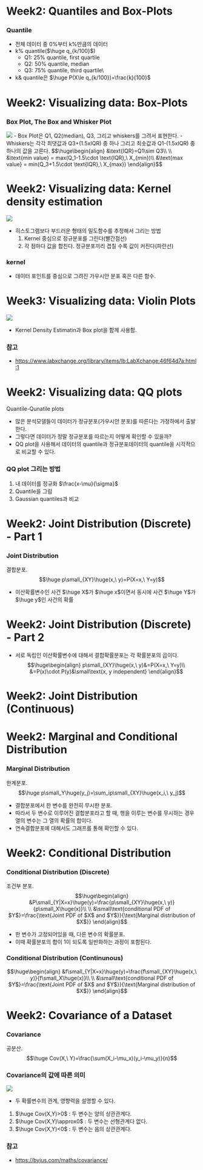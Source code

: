 # Week2: Quantiles and Box-Plots
### Quantile
- 전체 데이터 중 0%부터 k%만큼의 데이터
- k% quantile($\huge q_{k/100}$)
	- Q1: 25% quantile, first quartile
	- Q2: 50% quantile, median
	- Q3: 75% quantile, third quartile\
- k& quantile은 $\huge P(X\le q_{k/100})=\frac{k}{100}$
# Week2: Visualizing data: Box-Plots
### Box Plot, The Box and Whisker Plot
<img src="https://www.simplypsychology.org/wp-content/uploads/box-whisker-plot.jpg">
- Box Plot은 Q1, Q2(median), Q3, 그리고 whiskers를 그려서 표현한다.
- Whiskers는 각각 최댓값과 Q3+(1.5xIQR) 중 하나 그리고 최솟값과 Q1-(1.5xIQR) 중 하나의 값을 고른다. 
$$\huge\begin{align}
&\text{IQR}=Q1\sim Q3\\
\\
&\text{min value} = max(Q_1-1.5\cdot \text{IQR},\ X_{min})\\
&\text{max value} = min(Q_3+1.5\cdot \text{IQR},\ X_{max})
\end{align}$$

# Week2: Visualizing data: Kernel density estimation
<img src="https://numxl.com/wp-content/uploads/kde-featured-image.png">

- 히스토그램보다 부드러운 형태의 밀도함수를 추정해서 그리는 방법
	1. Kernel 중심으로 정규분포를 그린다(빨간점선)
	2. 각 점마다 값을 합친다. 정규분포끼리 겹칠 수록 값이 커진다(파란선)
### kernel
- 데이터 포인트를 중심으로 그려진 가우시안 분포 혹은 다른 함수.
# Week3: Visualizing data: Violin Plots
<img src="https://api.www.labxchange.org/api/v1/xblocks/lb:LabXchange:46f64d7a:html:1/storage/28__violin-plot-11626365603605-77f9e7acf0e79c553ec92a044b91b6b1.png">

- Kernel Density Estimatin과 Box plot을 함께 사용함.
### 참고
- https://www.labxchange.org/library/items/lb:LabXchange:46f64d7a:html:1

# Week2: Visualizing data: QQ plots
Quantile-Qunatile plots
- 많은 분석모델들이 데이터가 정규분포(가우시안 분포)를 따른다는 가정하에서 출발한다.
- 그렇다면 데이터가 정말 정규분포를 따르는지 어떻게 확인할 수 있을까?
- QQ plot을 사용해서 데이터의 quantile과 정규분포데이터의 quantile을 시각적으로 비교할 수 있다.
### QQ plot 그리는 방법
1. 내 데이터를 정규화 $\frac{x-\mu}{\sigma}$
2. Quantile을 그림
3. Gaussian quantiles과 비교
# Week2: Joint Distribution (Discrete) - Part 1
### Joint Distribution
결합분포.
$$\huge p\small_{XY}\huge(x,\ y)=P(X=x,\ Y=y)$$
- 이산확률변수인 사건 $\huge X$가 $\huge x$이면서 동시에 사건 $\huge Y$가 $\huge y$인 사건의 확률
# Week2: Joint Distribution (Discrete) - Part 2
- 서로 독립인 이산확률변수에 대해서 결합확률분포는 각 확률분포의 곱이다.
$$\huge\begin{align}
p\small_{XY}\huge(x,\ y)&=P(X=x,\ Y=y)\\
&=P(x)\cdot P(y)&\small\text{x, y independent}
\end{align}$$
# Week2: Joint Distribution (Continuous)
# Week2: Marginal and Conditional Distribution
### Marginal Distribution
한계분포.
$$\huge p\small_Y\huge(y_j)=\sum_ip\small_{XY}\huge(x_i,\ y_j)$$
- 결합분포에서 한 변수를 완전히 무시한 분포.
- 따라서 두 변수로 이루어진 결합분포라고 할 때, 행을 이루는 변수를 무시하는 경우 열의 변수는 그 열의 확률의 합이다.
- 연속결합분포에 대해서도 그래프를 통해 확인할 수 있다.
# Week2: Conditional Distribution
### Conditional Distribution (Discrete)
조건부 분포.
$$\huge\begin{align}
&P\small_{Y|X=x}\huge(y)=\frac{p\small_{XY}\huge(x,\ y)}{p\small_X\huge(x)}\\
\\
&\small\text{conditional PDF of $Y$}=\frac{\text{Joint PDF of $X$ and $Y$}}{\text{Marginal distribution of $X$}}
\end{align}$$
- 한 변수가 고정되어있을 때, 다른 변수의 확률분포.
- 이때 확률분포의 합이 1이 되도록 일반화하는 과정이 포함된다.
### Conditional Distribution (Continunous)
$$\huge\begin{align}
&f\small_{Y|X=x}\huge(y)=\frac{f\small_{XY}\huge(x,\ y)}{f\small_X\huge(x)}\\
\\
&\small\text{conditional PDF of $Y$}=\frac{\text{Joint PDF of $X$ and $Y$}}{\text{Marginal distribution of $X$}}
\end{align}$$
# Week2: Covariance of a Dataset
### Covariance
공분산.
$$\huge Cov(X,\ Y)=\frac{\sum(X_i-\mu_x)(y_i-\mu_y)}{n}$$
### Covariance의 값에 따른 의미
<img src="https://cdn1.byjus.com/wp-content/uploads/2021/03/covariance-3.png">

- 두 확률변수의 관계, 영향력을 설명할 수 있다.
1. $\huge Cov(X,Y)>0$ : 두 변수는 양의 상관관계다.
2. $\huge Cov(X,Y)\approx0$ : 두 변수는 선형관계다 없다. 
3. $\huge Cov(X,Y)<0$ : 두 변수는 음의 상관관계다.
### 참고
- https://byjus.com/maths/covariance/